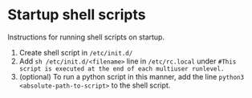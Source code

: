 # Startup shell scripts
Instructions for running shell scripts on startup.

1. Create shell script in `/etc/init.d/`
2. Add `sh /etc/init.d/<filename>` line in `/etc/rc.local` under `#This script is executed at the end of each multiuser runlevel.`
3. (optional) To run a python script in this manner, add the line `python3 <absolute-path-to-script>` to the shell script.
